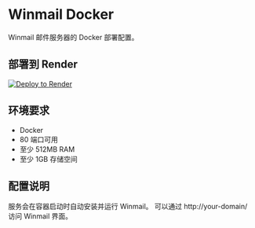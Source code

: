 # Winmail Docker

Winmail 邮件服务器的 Docker 部署配置。

## 部署到 Render

[![Deploy to Render](https://render.com/images/deploy-to-render-button.svg)](https://render.com/deploy)

## 环境要求

- Docker
- 80 端口可用
- 至少 512MB RAM
- 至少 1GB 存储空间

## 配置说明

服务会在容器启动时自动安装并运行 Winmail。
可以通过 http://your-domain/ 访问 Winmail 界面。
